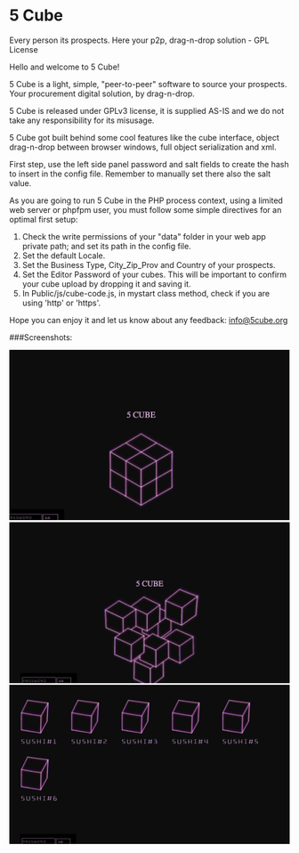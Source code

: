 # 5 Cube
Every person its prospects. Here your p2p, drag-n-drop solution - GPL License

  Hello and welcome to 5 Cube!<br>
	   
  5 Cube is a light, simple, "peer-to-peer" software to source your prospects. Your procurement digital solution, by drag-n-drop.<br>
	   
  5 Cube is released under GPLv3 license, it is supplied AS-IS and we do not take any responsibility for its misusage.<br>
	   
  5 Cube got built behind some cool features like the cube interface, object drag-n-drop between browser windows, full object serialization and xml.<br>
         
  First step, use the left side panel password and salt fields to create the hash to insert in the config file. Remember to manually set there also the salt value.<br>
	   
  As you are going to run 5 Cube in the PHP process context, using a limited web server or phpfpm user, you must follow some simple directives for an optimal first setup:<br>
	
  <ol>
     <li>Check the write permissions of your "data" folder in your web app private path; and set its path in the config file.</li>
     <li>Set the default Locale.</li>
     <li>Set the Business Type, City_Zip_Prov and Country of your prospects.</li>
     <li>Set the Editor Password of your cubes. This will be important to confirm your cube upload by dropping it and saving it.</li>
     <li>In Public/js/cube-code.js, in mystart class method, check if you are using 'http' or 'https'.</li>	
  </ol>	
     
  Hope you can enjoy it and let us know about any feedback: <a href="mailto:my25mb@aol.com" style="color:#e6d236;">info@5cube.org</a>
  
  ###Screenshots:

 ![5cube in action](/Public/res/Screenshot1.jpg)<br>
 ![5cube in action](/Public/res/Screenshot2.jpg)<br>
 ![5cube in action](/Public/res/Screenshot3.jpg)
